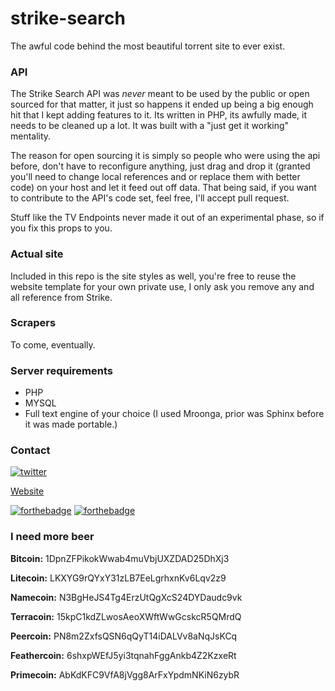 # strike-search
The awful code behind the most beautiful torrent site to ever exist. 


### API 

The Strike Search API was *never* meant to be used by the public or open sourced for that matter, it just so happens it ended up being a big enough hit that I kept adding features to it. Its written in PHP, its awfully made, it needs to be cleaned up a lot. It was built with a "just get it working" mentality. 


The reason for open sourcing it is simply so people who were using the api before, don't have to reconfigure anything, just drag and drop it (granted you'll need to change local references and or replace them with better code) on your host and let it feed out off data. That being said, if you want to contribute to the API's code set, feel free, I'll accept pull request. 


Stuff like the TV Endpoints never made it out of an experimental phase, so if you fix this props to you.  


### Actual site

Included in this repo is the site styles as well, you're free to reuse the website template for your own private use, I only ask you remove any and all reference from Strike.

### Scrapers

To come, eventually.

### Server requirements

- PHP
- MYSQL
- Full text engine of your choice (I used Mroonga, prior was Sphinx before it was made portable.) 

### Contact


[![twitter](https://img.shields.io/twitter/follow/andrewmd5.svg?style=social)](https://twitter.com/andrewmd5)

[Website](https://andrew.im)

[![forthebadge](http://forthebadge.com/images/badges/fuck-it-ship-it.svg)](http://forthebadge.com)
[![forthebadge](http://forthebadge.com/images/badges/no-ragrets.svg)](http://forthebadge.com)


### I need more beer

**Bitcoin:** 1DpnZFPikokWwab4muVbjUXZDAD25DhXj3

**Litecoin:** LKXYG9rQYxY31zLB7EeLgrhxnKv6Lqv2z9

**Namecoin:** N3BgHeJS4Tg4ErzUtQgXcS24DYDaudc9vk

**Terracoin:** 15kpC1kdZLwosAeoXWftWwGcskcR5QMrdQ

**﻿﻿Peercoin:** PN8m2ZxfsQSN6qQyT14iDALVv8aNqJsKCq

**Feathercoin:** 6shxpWEfJ5yi3tqnahFggAnkb4Z2KzxeRt

**Primecoin:** AbKdKFC9VfA8jVgg8ArFxYpdmNKiN6zybR
